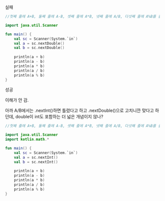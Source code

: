 실패
```kotlin
//첫째 줄에 A+B, 둘째 줄에 A-B, 셋째 줄에 A*B, 넷째 줄에 A/B, 다섯째 줄에 A%B를 출력한다.

import java.util.Scanner

fun main() {
    val sc = Scanner(System.`in`)
    val a = sc.nextDouble()
    val b = sc.nextDouble()
    
    println(a + b)
    println(a - b)
    println(a * b)
    println(a / b)
    println(a % b)
}
```
성공

이해가 안 감.

아까 A/B에서는 .nextInt()하면 틀렸다고 하고 .nextDouble()으로 고치니깐 맞다고 하던데, double이 int도 포함하는 더 넓은 개념이지 않나?
```kotlin
//첫째 줄에 A+B, 둘째 줄에 A-B, 셋째 줄에 A*B, 넷째 줄에 A/B, 다섯째 줄에 A%B를 출력한다.

import java.util.Scanner
import kotlin.math.*

fun main() {
    val sc = Scanner(System.`in`)
    val a = sc.nextInt()
    val b = sc.nextInt()
    
    println(a + b)
    println(a - b)
    println(a * b)
    println(a / b)
    println(a % b)
}
```
